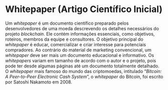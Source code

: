 # Whitepaper (Artigo Científico Inicial)

Um _whitepaper_ é um documento científico preparado pelos desenvolvedores de uma moeda descrevendo os detalhes necessários do projeto _blockchain_. Ele contém informações essenciais, como objetivos, roteiros, membros da equipe e consultores. O objetivo principal do _whitepaper_ é educar, comercializar e criar interesse para potenciais compradores. Ao contrário do material de marketing convencional, um _whitepaper_ deve ser mais um documento educacional e informativo. Os _whitepapers_ variam em tamanho de acordo com o autor e o projeto, pois pode ter desde algumas páginas até um documento totalmente detalhado. O _whitepaper_ mais famoso do mundo das criptomoedas, intitulado “_Bitcoin: A Peer-to-Peer Electronic Cash System_”, o _whitepaper_ do Bitcoin, foi escrito por Satoshi Nakamoto em 2008. 
